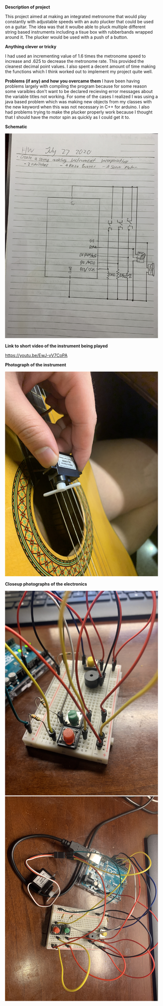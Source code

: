 **Description of project**

This project aimed at making an integrated metronome that would play constantly with adjustable speeds with an auto plucker that could be used on a guitar. The idea was that it woulbe able to pluck multiple different string based instruments including a tisue box with rubberbands wrapped around it. The plucker would be used with a push of a button.

**Anything clever or tricky**

I had used an incrementing value of 1.6 times the metronome speed to increase and .625 to decrease the metronome rate. This provided the cleanest decimal point values. I also spent a decent amount of time making the functions which I think worked out to implement my project quite well.

**Problems (if any) and how you overcame them**
I have been having problems largely with compiling the program because for some reason some varaibles don't want to be declared recieving error messages about the variable titles not working. For some of the cases I realized I was using a java based problem which was making new objects from my classes with the new keyword when this was not necessary in C++ for arduino. I also had problems trying to make the plucker properly work because I thought that I should have the motor spin as quickly as I could get it to.


**Schematic**

![](IMG-8080.JPG)

**Link to short video of the instrument being played**

https://youtu.be/EwJ-vV7CoPA

**Photograph of the instrument**

![](IMG_8075.JPG)

**Closeup photographs of the electronics**

![](IMG_8073.JPG)
![](IMG_8074.JPG)

